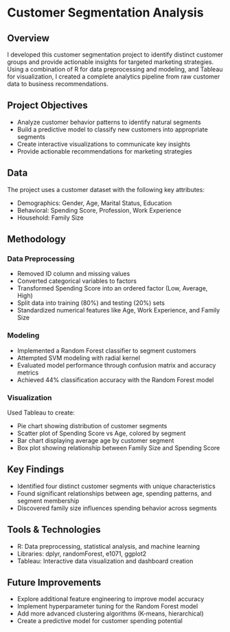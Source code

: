 # Customer Segmentation Analysis

## Overview
I developed this customer segmentation project to identify distinct customer groups and provide actionable insights for targeted marketing strategies. Using a combination of R for data preprocessing and modeling, and Tableau for visualization, I created a complete analytics pipeline from raw customer data to business recommendations.

## Project Objectives
- Analyze customer behavior patterns to identify natural segments
- Build a predictive model to classify new customers into appropriate segments
- Create interactive visualizations to communicate key insights
- Provide actionable recommendations for marketing strategies

## Data
The project uses a customer dataset with the following key attributes:
- Demographics: Gender, Age, Marital Status, Education
- Behavioral: Spending Score, Profession, Work Experience
- Household: Family Size

## Methodology

### Data Preprocessing
- Removed ID column and missing values
- Converted categorical variables to factors
- Transformed Spending Score into an ordered factor (Low, Average, High)
- Split data into training (80%) and testing (20%) sets
- Standardized numerical features like Age, Work Experience, and Family Size

### Modeling
- Implemented a Random Forest classifier to segment customers
- Attempted SVM modeling with radial kernel
- Evaluated model performance through confusion matrix and accuracy metrics
- Achieved 44% classification accuracy with the Random Forest model

### Visualization
Used Tableau to create:
- Pie chart showing distribution of customer segments
- Scatter plot of Spending Score vs Age, colored by segment
- Bar chart displaying average age by customer segment
- Box plot showing relationship between Family Size and Spending Score

## Key Findings
- Identified four distinct customer segments with unique characteristics
- Found significant relationships between age, spending patterns, and segment membership
- Discovered family size influences spending behavior across segments

## Tools & Technologies
- R: Data preprocessing, statistical analysis, and machine learning
- Libraries: dplyr, randomForest, e1071, ggplot2
- Tableau: Interactive data visualization and dashboard creation

## Future Improvements
- Explore additional feature engineering to improve model accuracy
- Implement hyperparameter tuning for the Random Forest model
- Add more advanced clustering algorithms (K-means, hierarchical)
- Create a predictive model for customer spending potential
